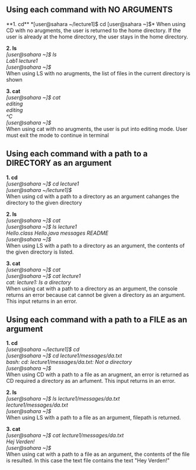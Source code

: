 ## Using each command with NO ARGUMENTS
<meta http-equiv='cache-control' content='no-cache'> 
<meta http-equiv='expires' content='0'> 
<meta http-equiv='pragma' content='no-cache'>
**1. cd**  
*[user@sahara ~/lecture1]$ cd  
[user@sahara ~]$*  
When using CD with no arugments, the user is returned to the home directory. If the user is already at the home directory, the user stays in the home directory.

**2. ls**    
*[user@sahara ~]$ ls  
Lab1  lecture1  
[user@sahara ~]$*    
When using LS with no arugments, the list of files in the current directory is shown  

**3. cat**    
*[user@sahara ~]$ cat  
editing  
editing  
^C  
[user@sahara ~]$*   
When using cat with no arugments, the user is put into editing mode. User must exit the mode to continue in terminal  

## Using each command with a path to a DIRECTORY as an argument

**1. cd**    
*[user@sahara ~]$ cd lecture1  
[user@sahara ~/lecture1]$*     
When using cd with a path to a directory as an argument cahanges the directory to the given directory

**2. ls**      
*[user@sahara ~]$ cat  
[user@sahara ~]$ ls lecture1  
Hello.class  Hello.java  messages  README  
[user@sahara ~]$*     
When using LS with a path to a directory as an argument, the contents of the given directory is listed.  

**3. cat**      
*[user@sahara ~]$ cat  
[user@sahara ~]$ cat lecture1  
cat: lecture1: Is a directory*     
When using cat with a path to a directory as an argument, the console returns an error because cat cannot be given a directory as an argument. This input returns in an error.   

## Using each command with a path to a FILE as an argument  

**1. cd**    
*[user@sahara ~/lecture1]$ cd  
[user@sahara ~]$ cd lecture1/messages/da.txt  
bash: cd: lecture1/messages/da.txt: Not a directory  
[user@sahara ~]$*     
When using CD with a path to a file as an arugment, an error is returned as CD required a directory as an arfument. This input returns in an error.  

**2. ls**      
*[user@sahara ~]$ ls lecture1/messages/da.txt  
lecture1/messages/da.txt  
[user@sahara ~]$*     
When using LS with a path to a file as an argument, filepath is returned.  

**3. cat**      
*[user@sahara ~]$ cat lecture1/messages/da.txt  
Hej Verden!  
[user@sahara ~]$*     
When using cat with a path to a file as an argument, the contents of the file is resulted. In this case the text file contains the text "Hey Verden!"  



